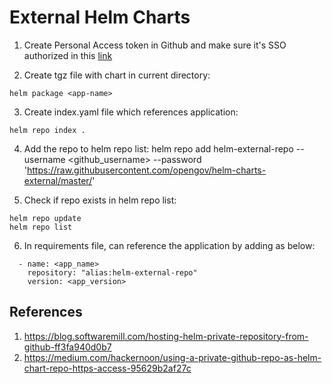 # External Helm Charts

1. Create Personal Access token in Github and make sure it's SSO authorized in this [link](https://github.com/settings/tokens)

2. Create tgz file with chart in current directory:
```
helm package <app-name> 
```

3. Create index.yaml file which references application:
```
helm repo index . 
```

4. Add the repo to helm repo list:
helm repo add helm-external-repo  --username <github_username> --password <Personal Access Token> 'https://raw.githubusercontent.com/opengov/helm-charts-external/master/'

5. Check if repo exists in helm repo list:
```
helm repo update
helm repo list
```

6. In requirements file, can reference the application by adding as below:
```
  - name: <app_name>
    repository: "alias:helm-external-repo"
    version: <app_version>
```

## References
1. https://blog.softwaremill.com/hosting-helm-private-repository-from-github-ff3fa940d0b7
2. https://medium.com/hackernoon/using-a-private-github-repo-as-helm-chart-repo-https-access-95629b2af27c